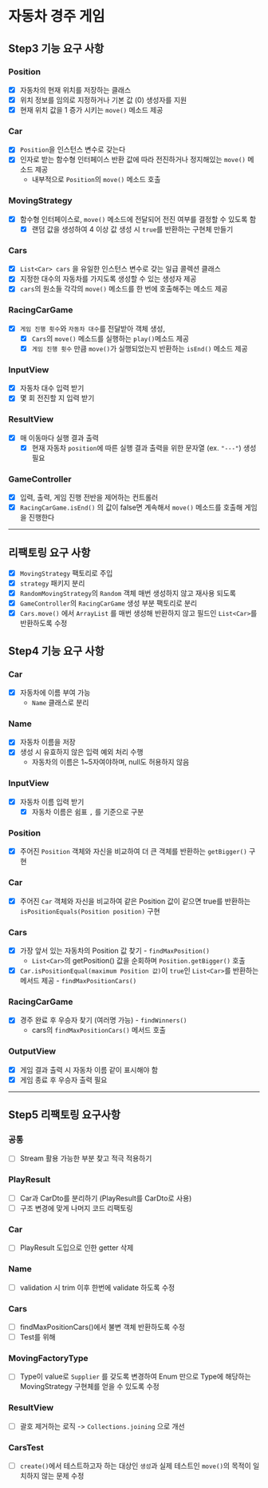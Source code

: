 # 자동차 경주 게임
## Step3 기능 요구 사항
### Position
- [x] 자동차의 현재 위치를 저장하는 클래스
- [x] 위치 정보를 임의로 지정하거나 기본 값 (0) 생성자를 지원
- [x] 현재 위치 값을 1 증가 시키는 `move()` 메소드 제공
### Car
- [x] `Position`을 인스턴스 변수로 갖는다
- [x] 인자로 받는 함수형 인터페이스 반환 값에 따라 전진하거나 정지해있는 `move()` 메소드 제공
  - 내부적으로 `Position`의 `move()` 메소드 호출
### MovingStrategy
- [x] 함수형 인터페이스로, `move()` 메소드에 전달되어 전진 여부를 결정할 수 있도록 함
  - [x] 랜덤 값을 생성하여 4 이상 값 생성 시 `true`를 반환하는 구현체 만들기
### Cars
- [x] `List<Car> cars` 을 유일한 인스턴스 변수로 갖는 일급 콜렉션 클래스
- [x] 지정한 대수의 자동차를 가지도록 생성할 수 있는 생성자 제공
- [x] `cars`의 원소들 각각의 `move()` 메소드를 한 번에 호출해주는 메소드 제공
### RacingCarGame
- [x] `게임 진행 횟수`와 `자동차 대수`를 전달받아 객체 생성,
  - [x] `Cars`의 `move()` 메소드를 실행하는 `play()`메소드 제공
  - [x] `게임 진행 횟수` 만큼 `move()`가 실행되었는지 반환하는 `isEnd()` 메소드 제공
### InputView
- [x] 자동차 대수 입력 받기
- [x] 몇 회 전진할 지 입력 받기
### ResultView
- [x] 매 이동마다 실행 결과 출력
  - [x] 현재 자동차 `position`에 따른 실행 결과 출력을 위한 문자열 (ex. `"---"`) 생성 필요
### GameController
- [x] 입력, 출력, 게임 진행 전반을 제어하는 컨트롤러
- [x] `RacingCarGame.isEnd()` 의 값이 false면 계속해서 `move()` 메소드를 호출해 게임을 진행한다

---

## 리팩토링 요구 사항
- [x] `MovingStrategy` 팩토리로 주입
- [x] `strategy` 패키지 분리
- [x] `RandomMovingStrategy`의 `Random` 객체 매번 생성하지 않고 재사용 되도록
- [x] `GameController`의 `RacingCarGame` 생성 부분 팩토리로 분리
- [x] `Cars.move()` 에서 `ArrayList` 를 매번 생성해 반환하지 않고 필드인 `List<Car>`를 반환하도록 수정

## Step4 기능 요구 사항
### Car
- [x] 자동차에 이름 부여 가능
  - `Name` 클래스로 분리
### Name
- [x] 자동차 이름을 저장
- [x] 생성 시 유효하지 않은 입력 예외 처리 수행
  - 자동차의 이름은 1~5자여야하며, null도 허용하지 않음
### InputView
- [x] 자동차 이름 입력 받기
  - [x] 자동차 이름은 쉼표 `,` 를 기준으로 구분
### Position
- [x] 주어진 `Position` 객체와 자신을 비교하여 더 큰 객체를 반환하는 `getBigger()` 구현
### Car
- [x] 주어진 `Car` 객체와 자신을 비교하여 같은 Position 값이 같으면 true를 반환하는 `isPositionEquals(Position position)` 구현
### Cars
- [x] 가장 앞서 있는 자동차의 Position 값 찾기 - `findMaxPosition()`
  - `List<Car>`의 getPosition() 값을 순회하며 `Position.getBigger()` 호출
- [x] `Car.isPositionEqual(maximum Position 값)`이 `true`인 `List<Car>`를 반환하는 메서드 제공 - `findMaxPositionCars()`
### RacingCarGame
- [x] 경주 완료 후 우승자 찾기 (여러명 가능) - `findWinners()`
  - cars의 `findMaxPositionCars()` 메서드 호출
### OutputView
- [x] 게임 결과 출력 시 자동차 이름 같이 표시해야 함
- [x] 게임 종료 후 우승자 출력 필요

---

## Step5 리팩토링 요구사항
### 공통
- [ ] Stream 활용 가능한 부분 찾고 적극 적용하기
### PlayResult
- [ ] Car과 CarDto를 분리하기 (PlayResult를 CarDto로 사용)
- [ ] 구조 변경에 맞게 나머지 코드 리팩토링
### Car
- [ ] PlayResult 도입으로 인한 getter 삭제
### Name
- [ ] validation 시 trim 이후 한번에 validate 하도록 수정
### Cars
- [ ] findMaxPositionCars()에서 불변 객체 반환하도록 수정
- [ ] Test를 위해 
### MovingFactoryType
- [ ] Type이 value로 `Supplier` 를 갖도록 변경하여 Enum 만으로 Type에 해당하는 MovingStrategy 구현체를 얻을 수 있도록 수정
### ResultView
- [ ] 괄호 제거하는 로직 -> `Collections.joining` 으로 개선
### CarsTest
- [ ] `create()`에서 테스트하고자 하는 대상인 `생성`과 실제 테스트인 `move()`의 목적이 일치하지 않는 문제 수정